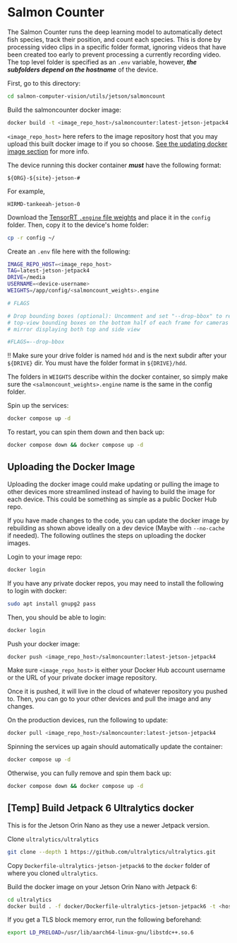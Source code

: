 # Salmon Counter

The Salmon Counter runs the deep learning model to automatically detect fish
species, track their position, and count each species. This is done by
processing video clips in a specific folder format, ignoring videos that have
been created too early to prevent processing a currently recording video. The
top level folder is specified as an `.env` variable, however, ***the subfolders
depend on the hostname*** of the device.

First, go to this directory:
```bash
cd salmon-computer-vision/utils/jetson/salmoncount
```

Build the salmoncounter docker image:
```bash
docker build -t <image_repo_host>/salmoncounter:latest-jetson-jetpack4 .
```

`<image_repo_host>` here refers to the image repository host that you may
upload this built docker image to if you so choose. [See the updating docker
image section](#uploading-the-docker-image) for more info.

The device running this docker container ***must*** have the following format:
```
${ORG}-${site}-jetson-#
```

For example,
```
HIRMD-tankeeah-jetson-0
```

Download the [TensorRT `.engine` file weights](/README.md#dataset-and-models)
and place it in the `config` folder. Then, copy it to the device's home folder:

```bash
cp -r config ~/
```

Create an `.env` file here with the following:
```bash
IMAGE_REPO_HOST=<image_repo_host>
TAG=latest-jetson-jetpack4
DRIVE=/media
USERNAME=<device-username>
WEIGHTS=/app/config/<salmoncount_weights>.engine

# FLAGS

# Drop bounding boxes (optional): Uncomment and set "--drop-bbox" to remove
# top-view bounding boxes on the bottom half of each frame for cameras with a
# mirror displaying both top and side view

#FLAGS=--drop-bbox
```

!! Make sure your drive folder is named `hdd` and is the next subdir after your `${DRIVE}` dir.
You must have the folder format in `${DRIVE}/hdd`.

The folders in `WEIGHTS` describe within the docker container, so simply
make sure the `<salmoncount_weights>.engine` name is the same in the config
folder.

Spin up the services:
```bash
docker compose up -d
```

To restart, you can spin them down and then back up:
```bash
docker compose down && docker compose up -d
```

## Uploading the Docker Image

Uploading the docker image could make updating or pulling the image to other
devices more streamlined instead of having to build the image for each device.
This could be something as simple as a public Docker Hub repo.

If you have made changes to the code, you can update the docker image by
rebuilding as shown above ideally on a dev device (Maybe with `--no-cache` if
needed). The following outlines the steps on uploading the docker images.

Login to your image repo:

```bash
docker login
```

If you have any private docker repos, you may need to install
the following to login with docker:
```bash
sudo apt install gnupg2 pass
```

Then, you should be able to login:
```bash
docker login
```

Push your docker image:

```bash
docker push <image_repo_host>/salmoncounter:latest-jetson-jetpack4
```

Make sure `<image_repo_host>` is either your Docker Hub account username or the
URL of your private docker image repository.

Once it is pushed, it will live in the cloud of whatever repository you pushed
to. Then, you can go to your other devices and pull the image and any changes.

On the production devices, run the following to update:

```bash
docker pull <image_repo_host>/salmoncounter:latest-jetson-jetpack4
```

Spinning the services up again should automatically update the container:

```bash
docker compose up -d
```

Otherwise, you can fully remove and spin them back up:

```bash
docker compose down && docker compose up -d
```

## [Temp] Build Jetpack 6 Ultralytics docker

This is for the Jetson Orin Nano as they use a newer Jetpack version.

Clone `ultralytics/ultralytics`

```bash
git clone --depth 1 https://github.com/ultralytics/ultralytics.git
```

Copy `Dockerfile-ultralytics-jetson-jetpack6` to the `docker` folder of where you cloned `ultralytics`.

Build the docker image on your Jetson Orin Nano with Jetpack 6:
```bash
cd ultralytics
docker build . -f docker/Dockerfile-ultralytics-jetson-jetpack6 -t <host>/ultralytics:latest-jetson-jetpack6
```

If you get a TLS block memory error, run the following beforehand:
```bash
export LD_PRELOAD=/usr/lib/aarch64-linux-gnu/libstdc++.so.6
```
